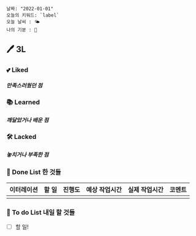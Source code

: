 ```
날짜: "2022-01-01"
오늘의 키워드: `label`
오늘 날씨 : 🌤
나의 기분 : 🤗 
```

## 🖊 3L

### 💕 Liked
##### 만족스러웠던 점 


### 📚 Learned
##### 깨달았거나 배운 점


### 🛠 Lacked
##### 놓치거나 부족한 점


### 🧸 Done List 한 것들
| 이터레이션 | 할 일 | 진행도 | 예상 작업시간 | 실제 작업시간 | 코멘트 |
| ---    | ---  | ---  |  ---      | ---       | --- | 
|  |  |  |  |  | |


### 📌 To do List 내일 할 것들
- [ ] 할 일! 
